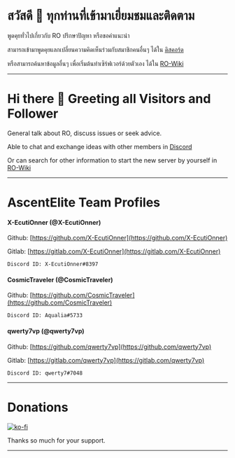 # สวัสดี 👋 ทุกท่านที่เข้ามาเยี่ยมชมและติดตาม

พูดคุยทั่วไปเกี่ยวกับ RO ปรึกษาปัญหา หรือขอคำแนะนำ

สามารถเข้ามาพูดคุยแลกเปลี่ยนความคิดเห็นร่วมกับสมาชิกคนอื่นๆ ได้ใน [ดิสคอร์ด](https://discord.gg/aY3AuRZ)

หรือสามารถค้นหาข้อมูลอื่นๆ เพื่อเริ่มต้นทำเซิร์ฟเวอร์ด้วยตัวเอง ได้ใน [RO-Wiki](https://ro-wiki.github.io/)

-------

# Hi there 👋 Greeting all Visitors and Follower

General talk about RO, discuss issues or seek advice.

Able to chat and exchange ideas with other members in [Discord](https://discord.gg/aY3AuRZ)

Or can search for other information to start the new server by yourself in [RO-Wiki](https://ro-wiki.github.io/)

-------

# AscentElite Team Profiles

#### X-EcutiOnner (@X-EcutiOnner)
   Github: [https://github.com/X-EcutiOnner](https://github.com/X-EcutiOnner)

   Gitlab: [https://gitlab.com/X-EcutiOnner](https://gitlab.com/X-EcutiOnner)

    Discord ID: X-EcutiOnner#8397

#### CosmicTraveler (@CosmicTraveler)
   Github: [https://github.com/CosmicTraveler](https://github.com/CosmicTraveler)

    Discord ID: Aqualia#5733

#### qwerty7vp (@qwerty7vp)
   Github: [https://github.com/qwerty7vp](https://github.com/qwerty7vp)

   Gitlab: [https://gitlab.com/qwerty7vp](https://gitlab.com/qwerty7vp)

    Discord ID: qwerty7#7048

-------

# Donations

[![ko-fi](https://www.ko-fi.com/img/githubbutton_sm.svg)](https://ko-fi.com/T6T62W57T)

Thanks so much for your support.

-------

<!--
**AscentElite/AscentElite** is a ✨ _special_ ✨ repository because its `README.md` (this file) appears on your GitHub profile.

Here are some ideas to get you started:

- 🔭 I’m currently working on ...
- 🌱 I’m currently learning ...
- 👯 I’m looking to collaborate on ...
- 🤔 I’m looking for help with ...
- 💬 Ask me about ...
- 📫 How to reach me: ...
- 😄 Pronouns: ...
- ⚡ Fun fact: ...
-->
